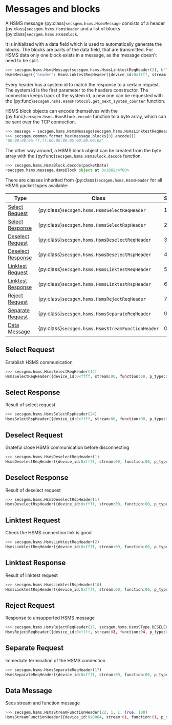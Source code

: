 # Messages and blocks

A HSMS message {py:class}`secsgem.hsms.HsmsMessage` consists of a header {py:class}`secsgem.hsms.HsmsHeader` and a list of blocks {py:class}`secsgem.hsms.HsmsBlock`.

It is initialized with a data field which is used to automatically generate the blocks.
The blocks are parts of the data field, that are transmitted.
For HSMS data only one block exists in a message, as the message doesn't need to be split. 

```python
>>> secsgem.hsms.HsmsMessage(secsgem.hsms.HsmsLinktestReqHeader(2), b"")
HsmsMessage({'header': HsmsLinktestReqHeader({device_id:0xffff, stream:00, function:00, p_type:0x00, s_type:0x05, system:0x00000002, require_response:False}), 'data': ''})
```

Every header has a system id to match the response to a certain request.
The system id is the first parameter to the headers constructor.
The connection keeps track of the system id, a new one can be requested with the {py:func}`secsgem.hsms.HsmsProtocol.get_next_system_counter` function.

HSMS block objects can encode themselves with the {py:func}`secsgem.hsms.HsmsBlock.encode` function to a byte array, which can be sent over the TCP connection.

```python
>>> message = secsgem.hsms.HsmsMessage(secsgem.hsms.HsmsLinktestReqHeader(2), b"")
>>> secsgem.common.format_hex(message.blocks[0].encode())
'00:00:00:0a:ff:ff:00:00:00:05:00:00:00:02'
```

The other way around, a HSMS block object can be created from the byte array with the {py:func}`secsgem.hsms.HsmsBlock.decode` function.

```python
>>> secsgem.hsms.HsmsBlock.decode(packetData)
<secsgem.hsms.message.HsmsBlock object at 0x1082c4f80>
```

There are classes inherited from {py:class}`secsgem.hsms.HsmsHeader` for all HSMS packet types available:

| Type | Class | SType |
|---|---|---|
| [Select Request](#select-request) | {py:class}`secsgem.hsms.HsmsSelectReqHeader` | 1 |
| [Select Response](#select-response) | {py:class}`secsgem.hsms.HsmsSelectRspHeader` | 2 |
| [Deselect Request](#deselect-request) | {py:class}`secsgem.hsms.HsmsDeselectReqHeader` | 3 |
| [Deselect Response](#deselect-response) | {py:class}`secsgem.hsms.HsmsDeselectRspHeader` | 4 |
| [Linktest Request](#linktest-request) | {py:class}`secsgem.hsms.HsmsLinktestReqHeader` | 5 |
| [Linktest Response](#linktest-response) | {py:class}`secsgem.hsms.HsmsLinktestRspHeader` | 6 |
| [Reject Request](#reject-request) | {py:class}`secsgem.hsms.HsmsRejectReqHeader` | 7 |
| [Separate Request](#separate-request) | {py:class}`secsgem.hsms.HsmsSeparateReqHeader` | 9 |
| [Data Message](#data-message) | {py:class}`secsgem.hsms.HsmsStreamFunctionHeader` | 0 |

## Select Request

Establish HSMS communication

```python
>>> secsgem.hsms.HsmsSelectReqHeader(14)
HsmsSelectReqHeader({device_id:0xffff, stream:00, function:00, p_type:0x00, s_type:0x01, system:0x0000000e, require_response:False})
```

## Select Response

Result of select request

```python
>>> secsgem.hsms.HsmsSelectRspHeader(24)
HsmsSelectRspHeader({device_id:0xffff, stream:00, function:00, p_type:0x00, s_type:0x02, system:0x00000018, require_response:False})
```

## Deselect Request

Grateful close HSMS communication before disconnecting

```python
>>> secsgem.hsms.HsmsDeselectReqHeader(1)
HsmsDeselectReqHeader({device_id:0xffff, stream:00, function:00, p_type:0x00, s_type:0x03, system:0x00000001, require_response:False})
```

## Deselect Response

Result of deselect request

```python
>>> secsgem.hsms.HsmsDeselectRspHeader(1)
HsmsDeselectRspHeader({device_id:0xffff, stream:00, function:00, p_type:0x00, s_type:0x04, system:0x00000001, require_response:False})
```

## Linktest Request

Check the HSMS connection link is good

```python
>>> secsgem.hsms.HsmsLinktestReqHeader(2)
HsmsLinktestReqHeader({device_id:0xffff, stream:00, function:00, p_type:0x00, s_type:0x05, system:0x00000002, require_response:False})
```

## Linktest Response

Result of linktest request

```python
>>> secsgem.hsms.HsmsLinktestRspHeader(10)
HsmsLinktestRspHeader({device_id:0xffff, stream:00, function:00, p_type:0x00, s_type:0x06, system:0x0000000a, require_response:False})
```

## Reject Request

Response to unsupported HSMS message

```python
>>> secsgem.hsms.HsmsRejectReqHeader(17, secsgem.hsms.HsmsSType.DESELECT_REQ, 4)
HsmsRejectReqHeader({device_id:0xffff, stream:03, function:04, p_type:0x00, s_type:0x07, system:0x00000011, require_response:False})
```

## Separate Request

Immediate termination of the HSMS connection

```python
>>> secsgem.hsms.HsmsSeparateReqHeader(17)
HsmsSeparateReqHeader({device_id:0xffff, stream:00, function:00, p_type:0x00, s_type:0x09, system:0x00000011, require_response:False})
```

## Data Message

Secs stream and function message

```python
>>> secsgem.hsms.HsmsStreamFunctionHeader(22, 1, 1, True, 100)
HsmsStreamFunctionHeader({device_id:0x0064, stream:01, function:01, p_type:0x00, s_type:0x00, system:0x00000016, require_response:True})
```